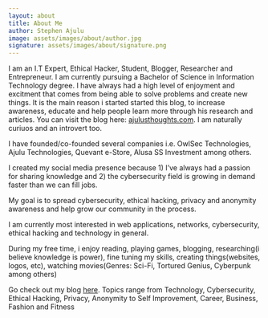 ```yaml
---
layout: about
title: About Me
author: Stephen Ajulu
image: assets/images/about/author.jpg
signature: assets/images/about/signature.png
---
```


I am an I.T Expert, Ethical Hacker, Student, Blogger, Researcher and Entrepreneur. I am currently pursuing a Bachelor of Science in Information Technology degree. I have always had a high level of enjoyment and excitment that comes from being able to solve problems and create new things. It is the main reason i started started this blog, to increase awareness, educate and help people learn more through his research and articles. You can visit the blog here: [ajulusthoughts.com](https://ajulusthoughts.wordpress.com). I am naturally curiuos and an introvert too.

I have founded/co-founded several companies i.e. OwlSec Technologies, Ajulu Technologies, Quevant e-Store, Alusa SS Investment among others.

I created my social media presence because 1) I’ve always had a passion for sharing knowledge and 2) the cybersecurity field is growing in demand faster than we can fill jobs.

My goal is to spread cybersecurity, ethical hacking, privacy and anonymity awareness and help grow our community in the process.

I am currently most interested in web applications, networks, cybersecurity, ethical hacking and technology in general.

During my free time, i enjoy reading, playing games, blogging, researching(i believe knowledge is power), fine tuning my skills, creating things(websites, logos, etc), watching movies(Genres: Sci-Fi, Tortured Genius, Cyberpunk among others)

Go check out my blog [here](https://ajulusthoughts.wordpress.com). Topics range from Technology, Cybersecurity, Ethical Hacking, Privacy, Anonymity to Self Improvement, Career, Business, Fashion and Fitness
